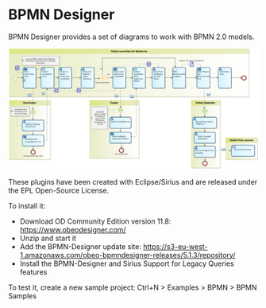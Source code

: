 # BPMN Designer

BPMN Designer provides a set of diagrams to work with BPMN 2.0 models. 

![Nobel Prize](images/NobelPrize.png)

These plugins have been created with Eclipse/Sirius and are released under the EPL Open-Source License.

To install it:
- Download OD Community Edition version 11.8: https://www.obeodesigner.com/
- Unzip and start it
- Add the BPMN-Designer update site: https://s3-eu-west-1.amazonaws.com/obeo-bpmndesigner-releases/5.1.3/repository/
- Install the BPMN-Designer and Sirius Support for Legacy Queries features

To test it, create a new sample project: Ctrl+N > Examples > BPMN > BPMN Samples
